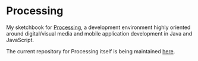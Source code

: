 Processing
==========

My sketchbook for [Processing](https://www.processing.org/), a development environment highly oriented around digital/visual media and mobile application development in Java and JavaScript. 

The current repository for Processing itself is being maintained [here](https://github.com/processing/processing).
